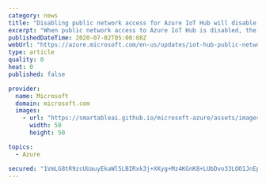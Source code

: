 ```yaml
---
category: news
title: "Disabling public network access for Azure IoT Hub will disable access to built-in Azure Event Hub endpoint on September 30, 2020"
excerpt: "When public network access to Azure IoT Hub is disabled, the built-in Azure Event Hub-compatible endpoint in IoT Hub may continue to be accessible via the public internet\n\nOn September 30, 2020, this behavior will change, and public access to the built-in endpoint will be disabled when public network"
publishedDateTime: 2020-07-02T05:00:08Z
webUrl: "https://azure.microsoft.com/en-us/updates/iot-hub-public-network-access-bug-fix/"
type: article
quality: 0
heat: 0
published: false

provider:
  name: Microsoft
  domain: microsoft.com
  images:
    - url: "https://smartableai.github.io/microsoft-azure/assets/images/organizations/microsoft.com-50x50.jpg"
      width: 50
      height: 50

topics:
  - Azure

secured: "1VmLG8tR9zcUUauyEkaWl5LBIRxk3j+XKyg+Mz4KGnK8+LUbDvo33LOO1JnEpWwYSFE9VQjxmAi1GetQU8u2HBn0valjo9xEPhqBBtQ14L6ngwQwrCNj9jN44L3ZhOrgHkM1+zfgnAYI8Ur6hNA0078z+tstDsylvGdakccyPC0mTv1c64iHdpwNpT53Nv6LsRmRCTE3hF49nSrjFX2Rpoq6zq4oG1W18FRSseKaDGTupJX+FwbyFlhHts9In10z3/BmpikN0yGiit2YvfW3l8a1ljiie8wMeeRp5xsYUuRbAs75NXenZX6xFGDptyeRU6KKxGBWHdCEJJO7FVqctA==;vmiyFGa+F5a0PiwMXbucIQ=="
---
```


